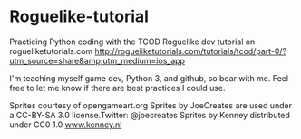 # Roguelike-tutorial
Practicing Python coding with the TCOD Roguelike dev tutorial on rogueliketutorials.com http://rogueliketutorials.com/tutorials/tcod/part-0/?utm_source=share&amp;utm_medium=ios_app

I'm teaching myself game dev, Python 3, and github, so bear with me. Feel free to let me know if there are best practices I could use.

Sprites courtesy of opengameart.org
Sprites by JoeCreates are used under a CC-BY-SA 3.0 license.Twitter: @joecreates
Sprites by Kenney distributed under CC0 1.0 www.kenney.nl